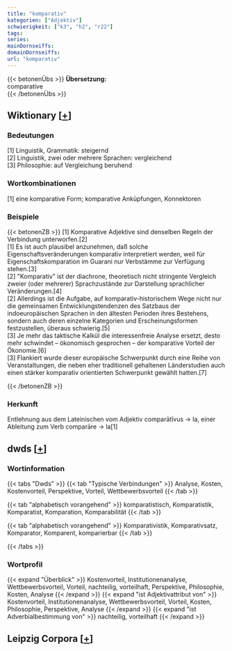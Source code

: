```yaml
---
title: "komparativ"
kategorien: ["Adjektiv"]
schwierigkeit: ["k3", "h2", "r22"]
tags:
series:
mainDornseiffs:
domainDornseiffs:
url: "komparativ"
---
```


{{< betonenÜbs >}}
**Übersetzung:**  
comparative  
{{< /betonenÜbs >}}

## Wiktionary [[+](https://de.wiktionary.org/wiki/komparativ)]

### Bedeutungen
[1] Linguistik, Grammatik: steigernd  
[2] Linguistik, zwei oder mehrere Sprachen: vergleichend  
[3] Philosophie: auf Vergleichung beruhend  

### Wortkombinationen
[1] eine komparative Form; komparative Anküpfungen, Konnektoren  

### Beispiele
{{< betonenZB >}}
[1] Komparative Adjektive sind denselben Regeln der Verbindung unterworfen.[2]  
[1] Es ist auch plausibel anzunehmen, daß solche Eigenschaftsveränderungen komparativ interpretiert werden, weil für Eigenschaftskomparation im Guarani nur Verbstämme zur Verfügung stehen.[3]  
[2] "Komparativ" ist der diachrone, theoretisch nicht stringente Vergleich zweier (oder mehrerer) Sprachzustände zur Darstellung sprachlicher Veränderungen.[4]  
[2] Allerdings ist die Aufgabe, auf komparativ-historischem Wege nicht nur die gemeinsamen Entwicklungstendenzen des Satzbaus der indoeuropäischen Sprachen in den ältesten Perioden ihres Bestehens, sondern auch deren einzelne Kategorien und Erscheinungsformen festzustellen, überaus schwierig.[5]  
[3] Je mehr das taktische Kalkül die interessenfreie Analyse ersetzt, desto mehr schwindet – ökonomisch gesprochen – der komparative Vorteil der Ökonomie.[6]  
[3] Flankiert wurde dieser europäische Schwerpunkt durch eine Reihe von Veranstaltungen, die neben eher traditionell gehaltenen Länderstudien auch einen stärker komparativ orientierten Schwerpunkt gewählt hatten.[7]  

{{< /betonenZB >}}
### Herkunft
Entlehnung aus dem Lateinischen vom Adjektiv comparātīvus → la, einer Ableitung zum Verb comparāre → la[1]  



## dwds [[+](https://www.dwds.de/wb/komparativ)]

### Wortinformation
{{< tabs "Dwds" >}}
{{< tab "Typische Verbindungen" >}}
Analyse, Kosten, Kostenvorteil, Perspektive, Vorteil, Wettbewerbsvorteil
{{< /tab >}}

{{< tab "alphabetisch vorangehend" >}}
komparatistisch, Komparatistik, Komparatist, Komparation, Komparabilität
{{< /tab >}}

{{< tab "alphabetisch vorangehend" >}}
Komparativistik, Komparativsatz, Komparator, Komparent, komparierbar
{{< /tab >}}

{{< /tabs >}}

### Wortprofil
{{< expand "Überblick" >}} Kostenvorteil, Institutionenanalyse, Wettbewerbsvorteil, Vorteil, nachteilig, vorteilhaft, Perspektive, Philosophie, Kosten, Analyse {{< /expand >}}
{{< expand "ist Adjektivattribut von" >}} Kostenvorteil, Institutionenanalyse, Wettbewerbsvorteil, Vorteil, Kosten, Philosophie, Perspektive, Analyse {{< /expand >}}
{{< expand "ist Adverbialbestimmung von" >}} nachteilig, vorteilhaft {{< /expand >}}

## Leipzig Corpora [[+](https://corpora.uni-leipzig.de/en/res?word=komparativ&corpusId=deu_newscrawl-public_2018)]

